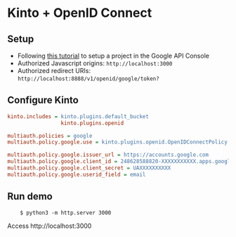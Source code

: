 # Kinto + OpenID Connect

## Setup

* Following [this tutorial](https://developers.google.com/identity/protocols/OpenIDConnect) to setup a project in the Google API Console
* Authorized Javascript origins: `http://localhost:3000`
* Authorized redirect URIs: `http://localhost:8888/v1/openid/google/token?`

## Configure Kinto

```ini
kinto.includes = kinto.plugins.default_bucket
                 kinto.plugins.openid

multiauth.policies = google
multiauth.policy.google.use = kinto.plugins.openid.OpenIDConnectPolicy

multiauth.policy.google.issuer_url = https://accounts.google.com
multiauth.policy.google.client_id = 248628588820-XXXXXXXXXXX.apps.googleusercontent.com
multiauth.policy.google.client_secret = UAXXXXXXXXXX
multiauth.policy.google.userid_field = email
```

## Run demo

```
    $ python3 -m http.server 3000
```

Access http://localhost:3000
